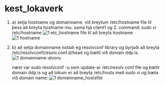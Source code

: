 # kest_lokaverk

1. a) setja hostname og domainname. við breytum /etc/hostname file til þess að breyta hostname-inu. sama hjá client1 og 2.
  command: sudo vi /etc/hostname
![1  etc_hostname file til að breyta hostname](https://github.com/hroihrolfs/kest_lokaverk/assets/89214090/919ae632-2eda-4dd4-b0b6-6a12033177e3)
![1 hostname](https://github.com/hroihrolfs/kest_lokaverk/assets/89214090/ed40626c-3f73-488f-ab38-d5a0f9044b69)

1. b) að setja domainname notaði ég resolvconf library og byrjaði að breyta /etc/resolvconf(resolv.conf.d/head og bætti við domain ddp.is.
   ![1 domainname-alvoru](https://github.com/hroihrolfs/kest_lokaverk/assets/89214090/b080e9d8-8ac8-48fc-a3e8-877ce0da1d61)

   næst var sudo resolvconf -u sem update-ar /etc/resolv.conf file og bætir domain ddp.is
   og að lokum er að breyta /etc/hosts með sudo vi og bæta við domain name:
   ![1 domainname_hostsfile](https://github.com/hroihrolfs/kest_lokaverk/assets/89214090/f647b3e5-97b9-4e19-bac7-199e00ce191a)
